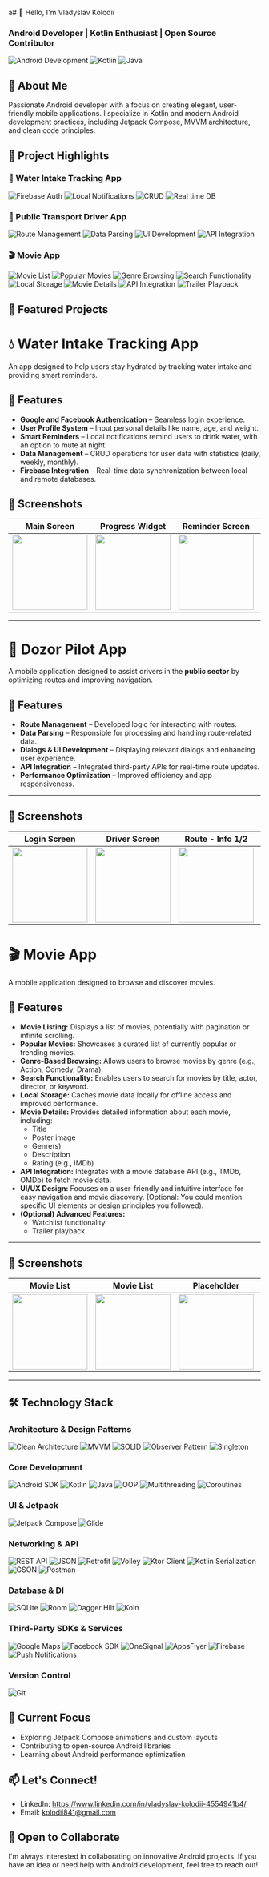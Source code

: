 а# 👋 Hello, I'm Vladyslav Kolodii
### Android Developer | Kotlin Enthusiast | Open Source Contributor

![Android Development](https://img.shields.io/badge/Android-Development-3DDC84?style=for-the-badge&logo=android&logoColor=white)
![Kotlin](https://img.shields.io/badge/Kotlin-Expert-7F52FF?style=for-the-badge&logo=kotlin&logoColor=white)
![Java](https://img.shields.io/badge/Java-Development-007396?style=for-the-badge&logo=java&logoColor=white)

## 🚀 About Me
Passionate Android developer with a focus on creating elegant, user-friendly mobile applications. I specialize in Kotlin and modern Android development practices, including Jetpack Compose, MVVM architecture, and clean code principles.

## 📱 Project Highlights

### 🚰 Water Intake Tracking App
![Firebase Auth](https://img.shields.io/badge/Firebase_Auth-FFCA28?style=for-the-badge&logo=firebase&logoColor=black)
![Local Notifications](https://img.shields.io/badge/Local_Notifications-00BCD4?style=for-the-badge&logo=android&logoColor=white)
![CRUD](https://img.shields.io/badge/CRUD-4CAF50?style=for-the-badge&logo=android&logoColor=white)
![Real time DB](https://img.shields.io/badge/Realtime_Database-FF8F00?style=for-the-badge&logo=firebase&logoColor=white)

### 🚗 Public Transport Driver App
![Route Management](https://img.shields.io/badge/Route_Management-FF5722?style=for-the-badge&logo=android&logoColor=white)
![Data Parsing](https://img.shields.io/badge/Data_Parsing-2196F3?style=for-the-badge&logo=android&logoColor=white)
![UI Development](https://img.shields.io/badge/UI_Development-9C27B0?style=for-the-badge&logo=android&logoColor=white)
![API Integration](https://img.shields.io/badge/API_Integration-00BCD4?style=for-the-badge&logo=android&logoColor=white)

### 🎬 Movie App
![Movie List](https://img.shields.io/badge/Movie_Listing-FF9800?style=for-the-badge&logo=android&logoColor=white)
![Popular Movies](https://img.shields.io/badge/Popular_Movies-FFEB3B?style=for-the-badge&logo=android&logoColor=white)
![Genre Browsing](https://img.shields.io/badge/Genre_Browsing-4CAF50?style=for-the-badge&logo=android&logoColor=white)
![Search Functionality](https://img.shields.io/badge/Search-3F51B5?style=for-the-badge&logo=android&logoColor=white)
![Local Storage](https://img.shields.io/badge/Local_Storage-9E9E9E?style=for-the-badge&logo=android&logoColor=white)
![Movie Details](https://img.shields.io/badge/Movie_Details-795548?style=for-the-badge&logo=android&logoColor=white)
![API Integration](https://img.shields.io/badge/API_Integration-00BCD4?style=for-the-badge&logo=android&logoColor=white)
![Trailer Playback](https://img.shields.io/badge/Trailer_Playback-FF5722?style=for-the-badge&logo=youtube&logoColor=white)


## 🌟 Featured Projects

# 💧 Water Intake Tracking App

An app designed to help users stay hydrated by tracking water intake and providing smart reminders.

## 🚀 Features

- **Google and Facebook Authentication** – Seamless login experience.
- **User Profile System** – Input personal details like name, age, and weight.
- **Smart Reminders** – Local notifications remind users to drink water, with an option to mute at night.
- **Data Management** – CRUD operations for user data with statistics (daily, weekly, monthly).
- **Firebase Integration** – Real-time data synchronization between local and remote databases.

## 📱 Screenshots

| Main Screen | Progress Widget | Reminder Screen | Goals Dialogs | Pro Advantages |
|------------|----------------|-----------------|---------------|---------------|
| <img src="images/image_original-7.png" width="150"> | <img src="images/image_original-8.png" width="150"> | <img src="images/image_original-9.png" width="150"> | <img src="images/image_original-10.png" width="150"> | <img src="images/image_original-111.png" width="150"> |

---


# 🚗 Dozor Pilot App  

A mobile application designed to assist drivers in the **public sector** by optimizing routes and improving navigation.

## 🚀 Features  

- **Route Management** – Developed logic for interacting with routes.
- **Data Parsing** – Responsible for processing and handling route-related data.
- **Dialogs & UI Development** – Displaying relevant dialogs and enhancing user experience.
- **API Integration** – Integrated third-party APIs for real-time route updates.
- **Performance Optimization** – Improved efficiency and app responsiveness.

---

## 📱 Screenshots

| Login Screen | Driver Screen | Route - Info 1/2 | Route - Info 2/2 | Route Planner | Route Details |
|-------------|--------------|-------------|--------------|--------------|-------|
| <img src="images/image_original.png" width="150"> | <img src="images/image_original-2.png" width="150"> | <img src="images/image_original-3.png" width="150"> | <img src="images/image_original-4.png" width="150"> | <img src="images/image_original-5.png" width="150"> | <img src="images/image_original-6.png" width="150"> |

# 🎬 Movie App

A mobile application designed to browse and discover movies.

## 🚀 Features

- **Movie Listing:** Displays a list of movies, potentially with pagination or infinite scrolling.
- **Popular Movies:** Showcases a curated list of currently popular or trending movies.
- **Genre-Based Browsing:** Allows users to browse movies by genre (e.g., Action, Comedy, Drama).
- **Search Functionality:** Enables users to search for movies by title, actor, director, or keyword.
- **Local Storage:** Caches movie data locally for offline access and improved performance.
- **Movie Details:** Provides detailed information about each movie, including:
    - Title
    - Poster image
    - Genre(s)
    - Description
    - Rating (e.g., IMDb)
- **API Integration:** Integrates with a movie database API (e.g., TMDb, OMDb) to fetch movie data.
- **UI/UX Design:** Focuses on a user-friendly and intuitive interface for easy navigation and movie discovery.  (Optional: You could mention specific UI elements or design principles you followed).
- **(Optional) Advanced Features:**
    - Watchlist functionality
    - Trailer playback

---

## 📱 Screenshots

| Movie List | Movie List | Placeholder | Placeholder | Movie Details | Trailer Playback |
|------------|----------------|------------|----------------|---------------|-----------------------|
| <img src="images/image_original-11.png" width="150"> | <img src="images/image_original-12.png" width="150"> | <img src="images/image_original-13.png" width="150"> | <img src="images/image_original-14.png" width="150"> | <img src="images/image_original-15.png" width="150"> | <img src="images/image_original-16.png" width="150"> |

---

## 🛠 Technology Stack

### Architecture & Design Patterns
![Clean Architecture](https://img.shields.io/badge/Clean_Architecture-FF5252?style=for-the-badge&logo=clean-architecture&logoColor=white)
![MVVM](https://img.shields.io/badge/MVVM-40C4FF?style=for-the-badge&logo=android&logoColor=white)
![SOLID](https://img.shields.io/badge/SOLID-903?style=for-the-badge&logo=solid&logoColor=white)
![Observer Pattern](https://img.shields.io/badge/Observer_Pattern-764ABC?style=for-the-badge&logo=android&logoColor=white)
![Singleton](https://img.shields.io/badge/Singleton-1976D2?style=for-the-badge&logo=android&logoColor=white)

### Core Development
![Android SDK](https://img.shields.io/badge/Android_SDK-3DDC84?style=for-the-badge&logo=android&logoColor=white)
![Kotlin](https://img.shields.io/badge/Kotlin-7F52FF?style=for-the-badge&logo=kotlin&logoColor=white)
![Java](https://img.shields.io/badge/Java-ED8B00?style=for-the-badge&logo=openjdk&logoColor=white)
![OOP](https://img.shields.io/badge/OOP-02569B?style=for-the-badge&logo=android&logoColor=white)
![Multithreading](https://img.shields.io/badge/Multithreading-B0BEC5?style=for-the-badge&logo=android&logoColor=white)
![Coroutines](https://img.shields.io/badge/Coroutines-7F52FF?style=for-the-badge&logo=kotlin&logoColor=white)

### UI & Jetpack
![Jetpack Compose](https://img.shields.io/badge/Jetpack_Compose-4285F4?style=for-the-badge&logo=jetpack-compose&logoColor=white)
![Glide](https://img.shields.io/badge/Glide-00C853?style=for-the-badge&logo=android&logoColor=white)

### Networking & API
![REST API](https://img.shields.io/badge/REST_API-009688?style=for-the-badge&logo=api&logoColor=white)
![JSON](https://img.shields.io/badge/JSON-000000?style=for-the-badge&logo=json&logoColor=white)
![Retrofit](https://img.shields.io/badge/Retrofit-FF5722?style=for-the-badge&logo=square&logoColor=white)
![Volley](https://img.shields.io/badge/Volley-303F9F?style=for-the-badge&logo=android&logoColor=white)
![Ktor Client](https://img.shields.io/badge/Ktor_Client-FF6B6B?style=for-the-badge&logo=kotlin&logoColor=white)
![Kotlin Serialization](https://img.shields.io/badge/Kotlin_Serialization-7F52FF?style=for-the-badge&logo=kotlin&logoColor=white)
![GSON](https://img.shields.io/badge/GSON-00C853?style=for-the-badge&logo=google&logoColor=white)
![Postman](https://img.shields.io/badge/Postman-FF6C37?style=for-the-badge&logo=postman&logoColor=white)

### Database & DI
![SQLite](https://img.shields.io/badge/SQLite-003B57?style=for-the-badge&logo=sqlite&logoColor=white)
![Room](https://img.shields.io/badge/Room-FF8C00?style=for-the-badge&logo=android&logoColor=white)
![Dagger Hilt](https://img.shields.io/badge/Dagger_Hilt-2196F3?style=for-the-badge&logo=dagger&logoColor=white)
![Koin](https://img.shields.io/badge/Koin-EF5350?style=for-the-badge&logo=dependency-injection&logoColor=white)

### Third-Party SDKs & Services
![Google Maps](https://img.shields.io/badge/Google_Maps_SDK-4285F4?style=for-the-badge&logo=google-maps&logoColor=white)
![Facebook SDK](https://img.shields.io/badge/Facebook_SDK-1877F2?style=for-the-badge&logo=facebook&logoColor=white)
![OneSignal](https://img.shields.io/badge/OneSignal-2196F3?style=for-the-badge&logo=onesignal&logoColor=white)
![AppsFlyer](https://img.shields.io/badge/AppsFlyer-FF8C00?style=for-the-badge&logo=appsflyer&logoColor=white)
![Firebase](https://img.shields.io/badge/Firebase-FFCA28?style=for-the-badge&logo=firebase&logoColor=black)
![Push Notifications](https://img.shields.io/badge/Push_Notifications-00BCD4?style=for-the-badge&logo=android&logoColor=white)

### Version Control
![Git](https://img.shields.io/badge/Git-F05032?style=for-the-badge&logo=git&logoColor=white)

## 🎯 Current Focus
- Exploring Jetpack Compose animations and custom layouts
- Contributing to open-source Android libraries
- Learning about Android performance optimization

## 📫 Let's Connect!
- LinkedIn: https://www.linkedin.com/in/vladyslav-kolodii-4554941b4/
- Email: kolodii841@gmail.com

## 🤝 Open to Collaborate
I'm always interested in collaborating on innovative Android projects. If you have an idea or need help with Android development, feel free to reach out!

